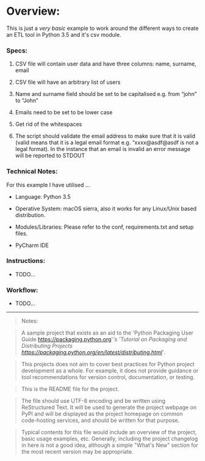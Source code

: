 # Overview:

This is just a *very basic* example to work around the different ways to
create an ETL tool in Python 3.5 and it's csv module.

### Specs:

1. CSV file will contain user data and have three columns: name, surname, email

2. CSV file will have an arbitrary list of users

3. Name and surname field should be set to be capitalised e.g. from “john” to “John”

4. Emails need to be set to be lower case

5. Get rid of the whitespaces

6. The script should validate the email address to make sure that it is valid (valid means that it is a legal email format e.g. “xxxx@asdf@asdf is not a legal format). In the instance that an email is invalid an error message will be reported to STDOUT

### Technical Notes:

For this example I have utilised ...

- Language: Python 3.5

- Operative System: macOS sierra, also it works for any Linux/Unix based
  distribution.

- Modules/Libraries: Please refer to the conf, requirements.txt and
  setup files.

- PyCharm IDE

### Instructions:

- TODO...

### Workflow:

- TODO...

----

>Notes:

>A sample project that exists as an aid to the 'Python Packaging User
>Guide <https://packaging.python.org>'_'s 'Tutorial on Packaging and
>Distributing Projects
><https://packaging.python.org/en/latest/distributing.html>'_.

>This projects does not aim to cover best practices for Python project
>development as a whole. For example, it does not provide guidance or tool
>recommendations for version control, documentation, or testing.


>This is the README file for the project.

>The file should use UTF-8 encoding and be written using ReStructured Text. It
>will be used to generate the project webpage on PyPI and will be displayed as
>the project homepage on common code-hosting services, and should be written for
>that purpose.

>Typical contents for this file would include an overview of the project, basic
>usage examples, etc. Generally, including the project changelog in here is not
>a good idea, although a simple "What's New" section for the most recent version
>may be appropriate.